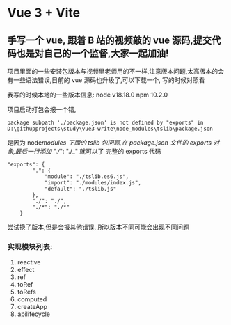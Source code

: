 # Vue 3 + Vite

## 手写一个 vue, 跟着 B 站的视频敲的 vue 源码,提交代码也是对自己的一个监督,大家一起加油!

项目里面的一些安装包版本与视频里老师用的不一样,注意版本问题,太高版本的会有一些语法错误,目前的 vue 源码也升级了,可以下载一个, 写的时候对照看

我写的时候本地的一些版本信息: node v18.18.0 npm 10.2.0

项目启动打包会报一个错,

```
package subpath './package.json' is not defined by "exports" in D:\githupprojects\study\vue3-write\node_modules\tslib\package.json
```

是因为 node*modules 下面的 tslib 包问题,在 package.json 文件的 exports 对象,最后一行添加 "./*": "./\_" 就可以了
完整的 exports 代码

```
"exports": {
        ".": {
            "module": "./tslib.es6.js",
            "import": "./modules/index.js",
            "default": "./tslib.js"
        },
        "./": "./",
        "./*": "./*"
    }
```

尝试换了版本,但是会报其他错误, 所以版本不同可能会出现不同问题

### 实现模块列表:

1. reactive
2. effect
3. ref
4. toRef
5. toRefs
6. computed
7. createApp
8. apilifecycle
